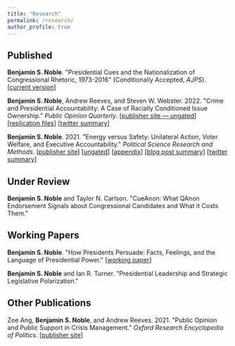 ```yaml
---
title: "Research"
permalink: /research/
author_profile: true
---
```


## Published

**Benjamin S. Noble**. "Presidential Cues and the Nationalization of Congressional Rhetoric, 1973-2016" (Conditionally Accepted, *AJPS*).   
[[current version](/files/papers/noble_presidentialcues.pdf)] 

**Benjamin S. Noble**, Andrew Reeves, and Steven W. Webster. 2022. "Crime and Presidential Accountability: A Case of Racially Conditioned Issue Ownership." *Public Opinion Quarterly*. 
[[publisher site — ungated](https://academic.oup.com/poq/advance-article/doi/10.1093/poq/nfab074/6530176?guestAccessKey=fbab726b-6f74-4bc6-ae40-3f4625a25add)] [[replication files](https://dataverse.harvard.edu/dataset.xhtml?persistentId=doi:10.7910/DVN/0D89WX)] [[twitter summary](https://twitter.com/benjaminsnoble/status/1494681066845655041?s=20&t=HcmcecRBcMjVmtvceLBTGw)]  

**Benjamin S. Noble**. 2021. "Energy versus Safety: Unilateral Action, Voter Welfare, and Executive Accountability." *Political Science Research and Methods*. [[publisher site](https://www.cambridge.org/core/journals/political-science-research-and-methods/article/energy-versus-safety-unilateral-action-voter-welfare-and-executive-accountability/83154F276FCBB0FC7745284A36CE4FA4)] [[ungated](/files/papers/EnergySafety_Paper.pdf)] [[appendix](/files/papers/EnergySafety_Appendix.pdf)]
[[blog post summary](/blog/energy-safety-blog)] [[twitter summary](https://twitter.com/benjaminsnoble/status/1450147826160349191?s=20)]

## Under Review

**Benjamin S. Noble** and Taylor N. Carlson. "CueAnon: What QAnon Endorsement Signals about Congressional Candidates and What it Costs Them."

## Working Papers

**Benjamin S. Noble**. "How Presidents Persuade: Facts, Feelings, and the Language of Presidential Power." [[working paper](/files/papers/noble_how_presidents_persuade.pdf)]

**Benjamin S. Noble** and Ian R. Turner. "Presidential Leadership and Strategic Legislative Polarization."

## Other Publications

Zoe Ang, **Benjamin S. Noble**, and Andrew Reeves. 2021. "Public Opinion and Public Support in Crisis Management." *Oxford Research Encyclopedia of Politics*. [[publisher site](https://oxfordre.com/politics/view/10.1093/acrefore/9780190228637.001.0001/acrefore-9780190228637-e-1544)]